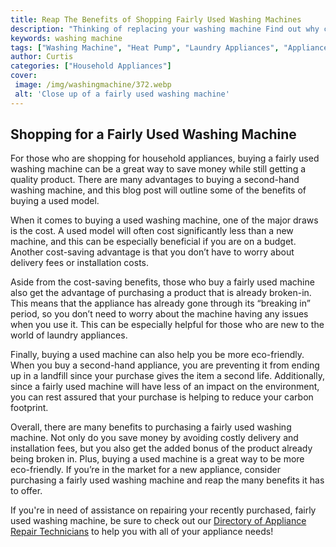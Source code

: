 ```yaml
---
title: Reap The Benefits of Shopping Fairly Used Washing Machines
description: "Thinking of replacing your washing machine Find out why choosing to shop fairly used can make a big difference in your pocket and the environment Learn the unexpected benefits of buying a used washing machine"
keywords: washing machine
tags: ["Washing Machine", "Heat Pump", "Laundry Appliances", "Appliance Consumption", "Clean Appliance"]
author: Curtis
categories: ["Household Appliances"]
cover: 
 image: /img/washingmachine/372.webp
 alt: 'Close up of a fairly used washing machine'
---
```

## Shopping for a Fairly Used Washing Machine

For those who are shopping for household appliances, buying a fairly used washing machine can be a great way to save money while still getting a quality product. There are many advantages to buying a second-hand washing machine, and this blog post will outline some of the benefits of buying a used model.

When it comes to buying a used washing machine, one of the major draws is the cost. A used model will often cost significantly less than a new machine, and this can be especially beneficial if you are on a budget. Another cost-saving advantage is that you don’t have to worry about delivery fees or installation costs. 

Aside from the cost-saving benefits, those who buy a fairly used machine also get the advantage of purchasing a product that is already broken-in. This means that the appliance has already gone through its “breaking in” period, so you don’t need to worry about the machine having any issues when you use it. This can be especially helpful for those who are new to the world of laundry appliances. 

Finally, buying a used machine can also help you be more eco-friendly. When you buy a second-hand appliance, you are preventing it from ending up in a landfill since your purchase gives the item a second life. Additionally, since a fairly used machine will have less of an impact on the environment, you can rest assured that your purchase is helping to reduce your carbon footprint. 

Overall, there are many benefits to purchasing a fairly used washing machine. Not only do you save money by avoiding costly delivery and installation fees, but you also get the added bonus of the product already being broken in. Plus, buying a used machine is a great way to be more eco-friendly. If you’re in the market for a new appliance, consider purchasing a fairly used washing machine and reap the many benefits it has to offer.

If you're in need of assistance on repairing your recently purchased, fairly used washing machine, be sure to check out our [Directory of Appliance Repair Technicians](./pages/appliance-repair-technicians) to help you with all of your appliance needs!
